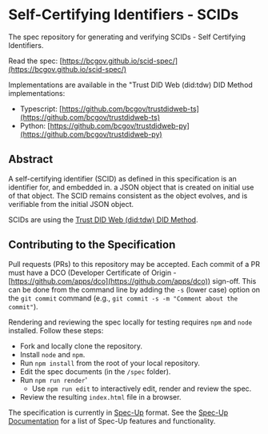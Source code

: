 # Self-Certifying Identifiers - SCIDs

The spec repository for generating and verifying SCIDs - Self Certifying Identifiers.

Read the spec: [https://bcgov.github.io/scid-spec/](https://bcgov.github.io/scid-spec/)

Implementations are available in the "Trust DID Web (did:tdw) DID Method implementations:

- Typescript: [https://github.com/bcgov/trustdidweb-ts](https://github.com/bcgov/trustdidweb-ts)
- Python: [https://github.com/bcgov/trustdidweb-py](https://github.com/bcgov/trustdidweb-py)

## Abstract

A self-certifying identifier (SCID) as defined in this specification is an identifier for, and embedded in.
a JSON object that is created on initial use of that object. The SCID remains consistent as
the object evolves, and is verifiable from the initial JSON object.

SCIDs are using the [Trust DID Web (did:tdw) DID Method].

[Trust DID Web (did:tdw) DID Method]: https://bcgov.github.io/trustdidweb/


## Contributing to the Specification

Pull requests (PRs) to this repository may be accepted. Each commit of a PR must
have a DCO (Developer Certificate of Origin -
[https://github.com/apps/dco](https://github.com/apps/dco)) sign-off. This can
be done from the command line by adding the `-s` (lower case) option on the `git
commit` command (e.g., `git commit -s -m "Comment about the commit"`).

Rendering and reviewing the spec locally for testing requires `npm` and `node`
installed. Follow these steps:

- Fork and locally clone the repository.
- Install `node` and `npm`.
- Run `npm install` from the root of your local repository.
- Edit the spec documents (in the `/spec` folder).
- Run `npm run render`'
  - Use `npm run edit` to interactively edit, render and review the spec.
- Review the resulting `index.html` file in a browser.

The specification is currently in
[Spec-Up](https://github.com/decentralized-identity/spec-up) format. See the
[Spec-Up Documentation](https://identity.foundation/spec-up/) for a list of
Spec-Up features and functionality.
